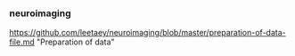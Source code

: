 ### neuroimaging


https://github.com/leetaey/neuroimaging/blob/master/preparation-of-data-file.md "Preparation of data"
